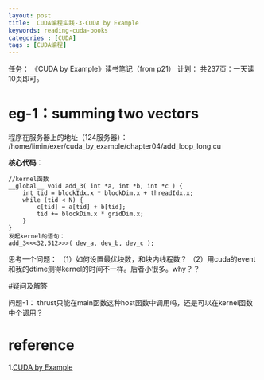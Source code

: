 ```yaml
---
layout: post
title:  CUDA编程实践-3-CUDA by Example
keywords: reading-cuda-books
categories : [CUDA]
tags : [CUDA编程]
---
```


任务：
《CUDA by Example》读书笔记（from p21）
计划：
共237页：一天读10页即可。

# eg-1：summing two vectors

程序在服务器上的地址（124服务器）：
/home/limin/exer/cuda_by_example/chapter04/add_loop_long.cu 

**核心代码**：

```
//kernel函数
__global__ void add_3( int *a, int *b, int *c ) {
	int tid = blockIdx.x * blockDim.x + threadIdx.x;
 	while (tid < N) {
 		c[tid] = a[tid] + b[tid];
 		tid += blockDim.x * gridDim.x;
	}
}
发起kernel的语句：
add_3<<<32,512>>>( dev_a, dev_b, dev_c );
```

思考一个问题：
（1）如何设置最优块数，和块内线程数？
（2）用cuda的event和我的dtime测得kernel的时间不一样。后者小很多。why？？


#疑问及解答

问题-1：
thrust只能在main函数这种host函数中调用吗，还是可以在kernel函数中个调用？


# reference
1.[CUDA by Example]()
